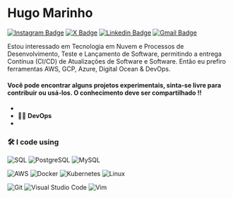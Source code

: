 # Hugo Marinho

[![Instagram Badge](https://img.shields.io/badge/-@hugomarinh.o-6633cc?style=flat-square&labelColor=6633cc&logo=instagram&logoColor=white&link=https://www.instagram.com/hugomarinh.o/)](https://www.instagram.com/hugomarinh.o/) 
[![X Badge](https://img.shields.io/badge/-@HugoMarinhoS-6633cc?style=flat-square&labelColor=6633cc&logo=twitter&logoColor=white&link=https://twitter.com/dieegosf)](https://twitter.com/HugoMarinhoS) 
[![Linkedin Badge](https://img.shields.io/badge/-Hugo%20Marinho-6633cc?style=flat-square&logo=Linkedin&logoColor=white&link=https://www.linkedin.com/in/hugo-marinho-855a831a9/)](https://www.linkedin.com/in/hugo-marinho-855a831a9/) 
[![Gmail Badge](https://img.shields.io/badge/-hugomarinho.to@gmail.com-6633cc?style=flat-square&logo=Gmail&logoColor=white&link=mailto:hugomarinho.to@gmail.com)](mailto:hugomarinho.to@gmail.com)

Estou interessado em Tecnologia em Nuvem e Processos de Desenvolvimento, Teste e Lançamento de Software, permitindo a entrega Contínua (CI/CD) de Atualizações de Software e Software. Então eu prefiro ferramentas AWS, GCP, Azure, Digital Ocean & DevOps.

#### Você pode encontrar alguns projetos experimentais, sinta-se livre para contribuir ou usá-los. O conhecimento deve ser compartilhado !!

-
- 🐱‍💻  **DevOps**
-

### 🛠 I code using

![SQL](https://img.shields.io/badge/-SQL-05122A?&logo=MySQL)
![PostgreSQL](https://img.shields.io/badge/-PostgreSQL-05122A?style=flat&logo=PostgreSQL)
![MySQL](https://img.shields.io/badge/-MySQL-05122A?style=flat&logo=MySQL)

![AWS](https://img.shields.io/badge/-AWS-05122A?&logo=Amazon-AWS&logoColor=F90)
![Docker](https://img.shields.io/badge/-Docker-05122A?&logo=Docker)
![Kubernetes](https://img.shields.io/badge/-Kubernetes-05122A?&logo=Kubernetes)
![Linux](https://img.shields.io/badge/-Linux-05122A?&logo=Linux)

![Git](https://img.shields.io/badge/-Git-05122A?style=flat&logo=git)
![Visual Studio Code](https://img.shields.io/badge/-VS%20Code-05122A?style=flat&logo=visual-studio-code&logoColor=007ACC)
![Vim](https://img.shields.io/badge/-VIM-05122A?style=flat&logo=neovim)
